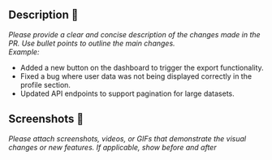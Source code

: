 ## Description 📜

_Please provide a clear and concise description of the changes made in the PR. Use bullet points to outline the main changes._  
_Example:_

- Added a new button on the dashboard to trigger the export functionality.
- Fixed a bug where user data was not being displayed correctly in the profile section.
- Updated API endpoints to support pagination for large datasets.

## Screenshots 📸

_Please attach screenshots, videos, or GIFs that demonstrate the visual changes or new features. If applicable, show before and after_
